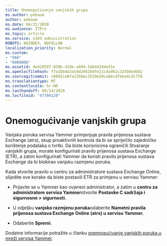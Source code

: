 ```yaml
---
title: Onemogućivanje vanjskih grupa
ms.author: pebaum
author: pebaum
ms.date: 04/21/2020
ms.audience: ITPro
ms.topic: article
ms.service: o365-administration
ROBOTS: NOINDEX, NOFOLLOW
localization_priority: Normal
ms.custom:
- "966"
- "6000006"
ms.assetid: 4e429507-039b-410e-a994-54b443d4e91e
ms.openlocfilehash: f7a1bbda3a54d2662bdfe21cda961c32456edb82
ms.sourcegitcommit: c6692ce0fa1358ec3529e59ca0ecdfdea4cdc759
ms.translationtype: MT
ms.contentlocale: hr-HR
ms.lasthandoff: 09/14/2020
ms.locfileid: "47704120"
---
```

# <a name="how-to-disable-external-groups"></a>Onemogućivanje vanjskih grupa

Vanjska poruka servisa Yammer primjenjuje pravila prijenosa sustava Exchange (atrs), skup proaktivnih kontrola da bi se spriječilo zajedničko korištenje podataka o tvrtki. Da biste korisnicima ograničili Stvaranje vanjskih grupa, morate konfigurirati pravilo prijenosa sustava Exchange (ETR), a zatim konfigurirati Yammer da koristi pravilo prijenosa sustava Exchange da bi blokirao vanjsku razmjenu poruka.
  
Kada stvorite pravilo u centru za administratore sustava Exchange Online, slijedite ove korake da biste postavili ETR za primjenu u servisu Yammer:
  
- Prijavite se u Yammer kao ovjereni administrator, a zatim u **centru za administratore servisa Yammer**otvorite **Postavke C sadržaja i sigurnosne \> sigurnosti.**

- U odjeljku **vanjsko razmjenu poruka**odaberite **Nametni pravila prijenosa sustava Exchange Online (atrs) u servisu Yammer.**

- Odaberite **Spremi**.

Dodatne informacije potražite u članku [onemogućivanje vanjskih poruka u mreži servisa Yammer](https://docs.microsoft.com/yammer/work-with-external-users/disable-external-messaging).
  